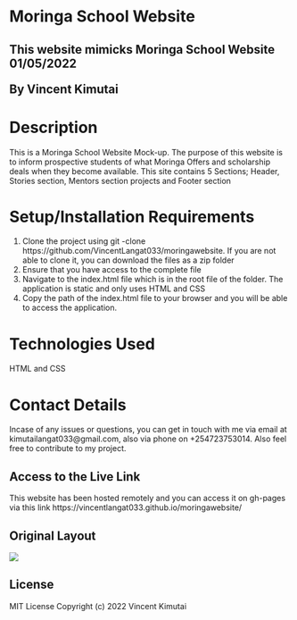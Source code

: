 <h1> Moringa School Website</h1>
 <h2> This website mimicks Moringa School Website 01/05/2022

By Vincent Kimutai</h2>

<h1> Description</h2>

This is a Moringa School Website Mock-up. The purpose of this website is to inform prospective students of what Moringa Offers and scholarship deals when they become available. This site contains 5 Sections; Header, Stories section, Mentors section projects and Footer section
<h1> Setup/Installation Requirements </h1>
<ol>
 <li>Clone the project using git -clone https://github.com/VincentLangat033/moringawebsite.  If you are not able to clone it, you can download the files as a zip folder</li>
 
  <li> Ensure that you have access to the complete file</li>
  <li> Navigate to the index.html file which is in the root file of the folder. The application is static and only uses HTML and CSS </li>
  <li> Copy the path of the index.html file to your browser and you will be able to access the application. </li>
 </ol>
 <h1> Technologies Used</h1>
 HTML and CSS
 <h1> Contact Details</h1>
 Incase of any issues or questions, you can get in touch with me via email at kimutailangat033@gmail.com, also via phone on +254723753014. Also feel free to contribute to my project.
 <h2> Access to the Live Link</h2>
 This website has been hosted remotely and you can access it on gh-pages via this link https://vincentlangat033.github.io/moringawebsite/
 


## Original Layout
<img src=".assets/images/landingpage.png" >

## License
MIT License
Copyright (c) 2022 Vincent Kimutai

